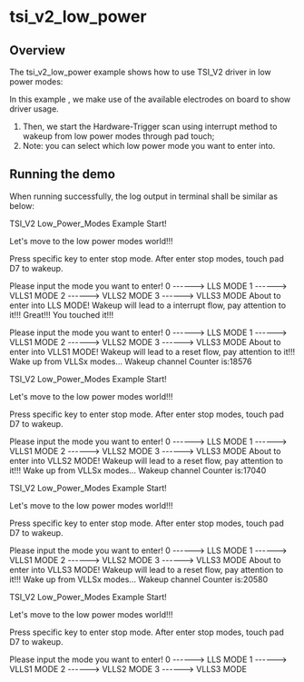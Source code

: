 # tsi_v2_low_power

## Overview
The tsi_v2_low_power example shows how to use TSI_V2 driver in low power modes:

In this example , we make use of the available electrodes on board to show driver usage.
1. Then, we start the Hardware-Trigger scan using interrupt method to wakeup from low power
   modes through pad touch;
2. Note: you can select which low power mode you want to enter into.

## Running the demo
When running successfully, the log output in terminal shall be similar as below:

TSI_V2 Low_Power_Modes Example Start!

Let's move to the low power modes world!!!

Press specific key to enter stop mode.
After enter stop modes, touch pad D7 to wakeup.

 Please input the mode you want to enter! 
0 ------>  LLS  MODE 
1 ------>  VLLS1 MODE
2 ------>  VLLS2 MODE
3 ------>  VLLS3 MODE
About to enter into LLS MODE! 
Wakeup will lead to a interrupt flow, pay attention to it!!!
Great!!! You touched it!!!

 Please input the mode you want to enter! 
0 ------>  LLS  MODE 
1 ------>  VLLS1 MODE
2 ------>  VLLS2 MODE
3 ------>  VLLS3 MODE
About to enter into VLLS1 MODE! 
Wakeup will lead to a reset flow, pay attention to it!!!
Wake up from VLLSx modes...
Wakeup channel Counter is:18576

TSI_V2 Low_Power_Modes Example Start!

Let's move to the low power modes world!!!

Press specific key to enter stop mode.
After enter stop modes, touch pad D7 to wakeup.

 Please input the mode you want to enter! 
0 ------>  LLS  MODE 
1 ------>  VLLS1 MODE
2 ------>  VLLS2 MODE
3 ------>  VLLS3 MODE
About to enter into VLLS2 MODE! 
Wakeup will lead to a reset flow, pay attention to it!!!
Wake up from VLLSx modes...
Wakeup channel Counter is:17040

TSI_V2 Low_Power_Modes Example Start!

Let's move to the low power modes world!!!

Press specific key to enter stop mode.
After enter stop modes, touch pad D7 to wakeup.

 Please input the mode you want to enter! 
0 ------>  LLS  MODE 
1 ------>  VLLS1 MODE
2 ------>  VLLS2 MODE
3 ------>  VLLS3 MODE
About to enter into VLLS3 MODE! 
Wakeup will lead to a reset flow, pay attention to it!!!
Wake up from VLLSx modes...
Wakeup channel Counter is:20580

TSI_V2 Low_Power_Modes Example Start!

Let's move to the low power modes world!!!

Press specific key to enter stop mode.
After enter stop modes, touch pad D7 to wakeup.

 Please input the mode you want to enter! 
0 ------>  LLS  MODE 
1 ------>  VLLS1 MODE
2 ------>  VLLS2 MODE
3 ------>  VLLS3 MODE